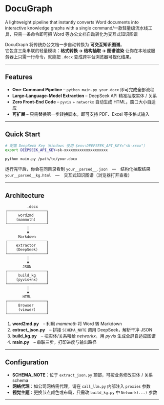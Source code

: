 # DocuGraph
A lightweight pipeline that instantly converts Word documents into interactive knowledge graphs with a single command/一款轻量级流水线工具，只需一条命令即可把 Word 等办公文档自动转化为交互式知识图谱

DocuGraph 将传统办公文档一步自动转换为 **可交互知识图谱**。  
它包含三条串联的轻量模块：**格式转换 → 结构抽取 → 图谱渲染** 
让你在本地或服务器上只需一行命令，就能把 `.docx` 变成跨平台浏览器可视化结果。

---

## Features

* **One-Command Pipeline** – `python main.py your.docx` 即可完成全部流程  
* **Large-Language-Model Extraction** – DeepSeek API 精准抽取实体 / 关系  
* **Zero Front-End Code** – `pyvis` + `networkx` 自动生成 HTML，窗口大小自适应  
* **可扩展** – 只需替换第一步转换脚本，即可支持 PDF、Excel 等多格式输入

---

## Quick Start

```bash
# 配置 DeepSeek Key（Windows 使用 $env:DEEPSEEK_API_KEY="sk-xxxx"）
export DEEPSEEK_API_KEY=sk-xxxxxxxxxxxxxxxxxxxx

python main.py /path/to/your.docx
````

运行完毕后，你会在同目录看到
`your__parsed__.json` — 结构化抽取结果
`your__parsed__kg.html` — 交互式知识图谱（浏览器打开查看）

---

## Architecture

```
          .docx
┌──────────────────┐
│     word2md      │
│    (mammoth)     │
└──────────────────┘
          │
          ▼
      Markdown
┌──────────────────┐
│    extractor     │
│    (DeepSeek)    │
└──────────────────┘
          │
          ▼
        JSON
┌──────────────────┐
│     build_kg     │
│    (pyvis+nx)    │
└──────────────────┘
          │
          ▼
        HTML
┌──────────────────┐
│     Browser      │
│     (viewer)     │
└──────────────────┘

```

1. **word2md.py** – 利用 *mammoth* 将 Word 转 Markdown
2. **extract\_json.py** – 拼接 `SCHEMA_NOTE` 调用 DeepSeek，解析干净 JSON
3. **build\_kg.py** – 把实体/关系喂给 *networkx*，用 *pyvis* 生成全屏自适应图谱
4. **main.py** – 串联三步，打印进度与输出路径

---

## Configuration

* **SCHEMA\_NOTE**：位于 `extract_json.py` 顶部，可按业务修改实体 / 关系 schema
* **网络代理**：如公司网络需代理，请在 `call_llm.py` 内部注入 `proxies` 参数
* **视觉主题**：更换节点颜色或布局，只需改 `build_kg.py` 中 `Network(...)` 参数

---

